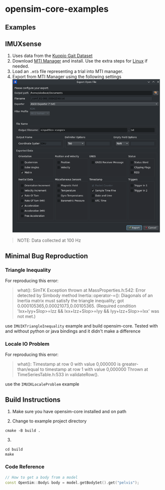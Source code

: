 # opensim-core-examples

## Examples

## IMUXsense

1. Uses data from the [Kuopio Gait Dataset](https://zenodo.org/records/10559504)
2. Download [MTI Manager](https://www.movella.com/support/software-documentation) and install. Use the extra steps for [Linux](https://base.movella.com/s/article/MT-Manager-Installation-Guide-for-ubuntu-20-04-and-22-04?language=en_US) if needed.
3. Load an `.mtb` file representing a trial into MTI manager.
4. Export from MTI Manager using the following settings ![MTI Manager Export Dialog](static/mti-manager-export.png "MTI Manager Export Dialog")


> NOTE: Data collected at 100 Hz

## Minimal Bug Reproduction

### Triangle Inequality
For reproducing this error:
> what():  SimTK Exception thrown at MassProperties.h:542:
  Error detected by Simbody method Inertia::operator-=(): Diagonals of an Inertia matrix must satisfy the triangle inequality; got 0.000105365,0.00021073,0.00105365.
  (Required condition 'Ixx+Iyy+Slop>=Izz && Ixx+Izz+Slop>=Iyy && Iyy+Izz+Slop>=Ixx' was not met.)

 use `IMUIKTriangleInequality` example and build opensim-core. Tested with and without python or java bindings and it didn't make a difference

### Locale IO Problem
For reproducing this error:
>  what():  Timestamp at row 0 with value 0,000000 is greater-than/equal to timestamp at row 1 with value 0,000000
        Thrown at TimeSeriesTable.h:533 in validateRow().

 use the `IMUIKLocaleProblem` example 


## Build Instructions
1. Make sure you have opensim-core installed and on path


2. Change to example project directory

```
cmake -B build .
```
3. 
```
cd build
make
```

### Code Reference

```cpp
// How to get a body from a model
const OpenSim::Body& body = model.getBodySet().get("pelvis");
```